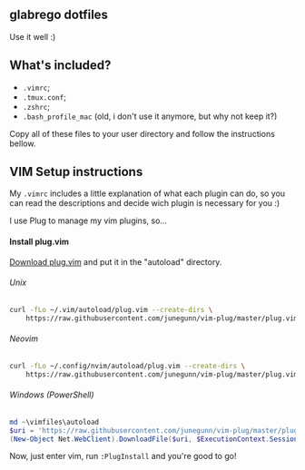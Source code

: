## glabrego dotfiles
Use it well :)

## What's included?

- `.vimrc`;
- `.tmux.conf`;
- `.zshrc`;
- `.bash_profile_mac` (old, i don't use it anymore, but why not keep it?)

Copy all of these files to your user directory and follow the instructions bellow.

## VIM Setup instructions

My `.vimrc` includes a little explanation of what each plugin can do, so you can read the descriptions and decide wich plugin is necessary for you :)

I use Plug to manage my vim plugins, so...

#### Install plug.vim

[Download plug.vim](https://raw.githubusercontent.com/junegunn/vim-plug/master/plug.vim)
and put it in the "autoload" directory.

###### Unix

```sh
curl -fLo ~/.vim/autoload/plug.vim --create-dirs \
    https://raw.githubusercontent.com/junegunn/vim-plug/master/plug.vim
```

###### Neovim

```sh
curl -fLo ~/.config/nvim/autoload/plug.vim --create-dirs \
    https://raw.githubusercontent.com/junegunn/vim-plug/master/plug.vim
```

###### Windows (PowerShell)

```powershell
md ~\vimfiles\autoload
$uri = 'https://raw.githubusercontent.com/junegunn/vim-plug/master/plug.vim'
(New-Object Net.WebClient).DownloadFile($uri, $ExecutionContext.SessionState.Path.GetUnresolvedProviderPathFromPSPath("~\vimfiles\autoload\plug.vim"))
```

Now, just enter vim, run `:PlugInstall` and you're good to go!